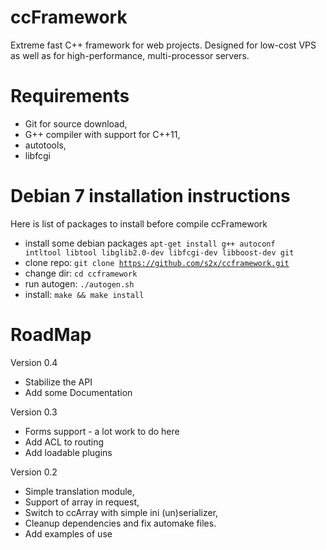 ccFramework
===========

Extreme fast C++ framework for web projects. Designed for low-cost VPS as well as for high-performance, multi-processor servers.

Requirements
===========
* Git for source download,
* G++ compiler with support for C++11,
* autotools,
* libfcgi

Debian 7 installation instructions
===========
Here is list of packages to install before compile ccFramework
* install some debian packages
<code>apt-get install g++ autoconf intltool libtool libglib2.0-dev libfcgi-dev libboost-dev git</code>
* clone repo: <code>git clone https://github.com/s2x/ccframework.git</code>
* change dir: <code>cd ccframework</code>
* run autogen: <code>./autogen.sh</code>
* install: <code>make && make install</code>


RoadMap
===========
Version 0.4
* Stabilize the API
* Add some Documentation

Version 0.3
* Forms support - a lot work to do here
* Add ACL to routing
* Add loadable plugins

Version 0.2
* Simple translation module,
* Support of array in request,
* Switch to ccArray with simple ini (un)serializer,
* Cleanup dependencies and fix automake files.
* Add examples of use
